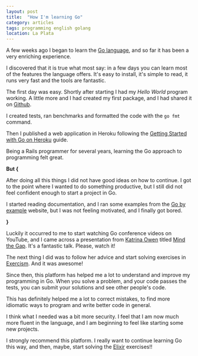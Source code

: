 ```yaml
---
layout: post
title:  "How I'm learning Go"
category: articles
tags: programming english golang
location: La Plata
---
```


A few weeks ago I began to learn the [Go language](https://golang.org/), and so
far it has been a very enriching experience.

I discovered that it is true what most say: in a few days you can learn most of
the features the language offers. It's easy to install, it's simple to read, it
runs very fast and the tools are fantastic.

The first day was easy. Shortly after starting I had my *Hello World* program
working. A little more and I had created my first package, and I had shared it
on [Github](https://github.com/nicanor/interesting-names).

I created tests, ran benchmarks and formatted the code with the `go fmt`
command.

Then I published a web application in Heroku following the
[Getting Started with Go on Heroku](https://devcenter.heroku.com/articles/getting-started-with-go)
guide.

Being a Rails programmer for several years, learning the Go approach to
programming felt great.

**But {**

After doing all this things I did not have good ideas on how to continue.
I got to the point where I wanted to do something productive, but I still did
not feel confident enough to start a project in Go.

I started reading documentation, and I ran some examples from the
[Go by example](https://gobyexample.com/) website, but I was not feeling
motivated, and I finally got bored.

**}**

Luckily it occurred to me to start watching Go conference videos on YouTube, and
I came across a presentation from [Katrina Owen](https://twitter.com/kytrinyx)
titled [Mind the Gap](https://youtu.be/ClPIeuL9HnI). It's a fantastic talk.
Please, watch it!

The next thing I did was to follow her advice and start solving exercises in
[Exercism](http://exercism.io/languages/go/about). And it was awesome!

Since then, this platform has helped me a lot to understand and improve my
programming in Go. When you solve a problem, and your code passes the tests,
you can submit your solutions and see other people's code.

This has definitely helped me a lot to correct mistakes, to find more idiomatic
ways to program and write better code in general.

I think what I needed was a bit more security. I feel that I am now much more
fluent in the language, and I am beginning to feel like starting some new
projects.

I strongly recommend this platform. I really want to continue learning Go this
way, and then, maybe, start solving the
[Elixir](http://exercism.io/languages/elixir/about) exercises!!
